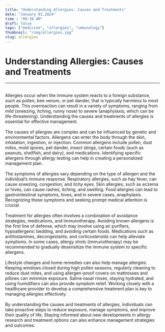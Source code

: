 ```yaml
---
title: "Understanding Allergies: Causes and Treatments"
date: "January 01,2024"
time : "09:30 AM"
draft: false
tags: ["medicine", "allergies", "immunology"]
thumbnail: "/img/allergies.jpg"
slug: allergies
---
```


# Understanding Allergies: Causes and Treatments

---
<br>
Allergies occur when the immune system reacts to a foreign substance, such as pollen, bee venom, or pet dander, that is typically harmless to most people. This overreaction can result in a variety of symptoms, ranging from mild (sneezing, itching, runny nose) to severe (anaphylaxis, which can be life-threatening). Understanding the causes and treatments of allergies is essential for effective management.
<br><br>
The causes of allergies are complex and can be influenced by genetic and environmental factors. Allergens can enter the body through the skin, inhalation, ingestion, or injection. Common allergens include pollen, dust mites, mold spores, pet dander, insect stings, certain foods (such as peanuts, shellfish, and dairy), and medications. Identifying specific allergens through allergy testing can help in creating a personalized management plan.
<br><br>
The symptoms of allergies vary depending on the type of allergen and the individual’s immune response. Respiratory allergies, such as hay fever, can cause sneezing, congestion, and itchy eyes. Skin allergies, such as eczema or hives, can cause rashes, itching, and swelling. Food allergies can lead to gastrointestinal symptoms, hives, and in severe cases, anaphylaxis. Recognizing these symptoms and seeking prompt medical attention is crucial.
<br><br>
Treatment for allergies often involves a combination of avoidance strategies, medications, and immunotherapy. Avoiding known allergens is the first line of defense, which may involve using air purifiers, hypoallergenic bedding, and avoiding certain foods. Medications such as antihistamines, decongestants, and corticosteroids can help alleviate symptoms. In some cases, allergy shots (immunotherapy) may be recommended to gradually desensitize the immune system to specific allergens.
<br><br>
Lifestyle changes and home remedies can also help manage allergies. Keeping windows closed during high pollen seasons, regularly cleaning to reduce dust mites, and using allergen-proof covers on mattresses and pillows can minimize exposure. Saline nasal rinses, staying hydrated, and using humidifiers can also provide symptom relief. Working closely with a healthcare provider to develop a comprehensive treatment plan is key to managing allergies effectively.
<br><br>
By understanding the causes and treatments of allergies, individuals can take proactive steps to reduce exposure, manage symptoms, and improve their quality of life. Staying informed about new developments in allergy research and treatment options can also enhance management strategies and outcomes.
